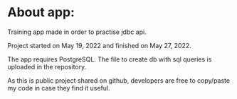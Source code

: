 # About app:

Training app made in order to practise jdbc api.

Project started on May 19, 2022 and finished on May 27, 2022.

The app requires PostgreSQL. The file to create db with sql queries is uploaded in the repository.

As this is public project shared on github, developers are free to copy/paste my code in case they find it useful.
